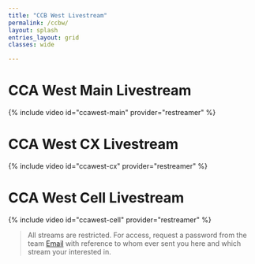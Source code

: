 ```yaml
---
title: "CCB West Livestream"
permalink: /ccbw/
layout: splash
entries_layout: grid
classes: wide

---
```


# CCA West Main Livestream

{% include video id="ccawest-main" provider="restreamer" %}

# CCA West CX Livestream

{% include video id="ccawest-cx" provider="restreamer" %}

# CCA West Cell Livestream

{% include video id="ccawest-cell" provider="restreamer" %}


> All streams are restricted. For access, request a password from the team [Email](mailto:james@site-walk.org) with reference to whom ever sent you here and which stream your interested in.